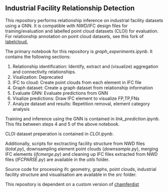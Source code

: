 ## Industrial Facility Relationship Detection

This repository performs relationship inference on industrial facility datasets using a GNN. It is compatible with NWD/IFC design files for training/evaluation and labelled point cloud datasets (CLOI) for evaluation. For relationship annotation on point cloud datasets, see this fork of [labelcloud.](https://github.com/haritha-j/labelCloud/tree/rel)

The primary notebook for this repository is *graph_experiments.ipynb*. 
It contains the following sections:
1. Relationship identification: Identify, extract and (visualize) 
aggregation and connectivity relationships.
2. Visalization: Deprecated
3. IFC to cloud: Create point clouds from each element in IFC file
4. Graph dataset: Create a graph dataset from relationship information
5. Evaluate GNN: Evaluate predictions from GNN
6. Visalize predictions: Draw IFC element to visualize FP,TP,FNs
7. Analyze dataset and results: Repetition removal, element category analysis

Training and inference using the GNN is contained in *link_prediction.ipynb*. This fits between steps 4 and 5 of the above notebook.

CLOI dataset preperation is contained in *CLOI.ipynb*.

Additionally, scripts for exctracting facility structure from NWD files (*total.py*), downsampling element point clouds (*downsample.py*), merging IFC elements (*ifcmerge.py*) and cleaning up IFC files extracted from NWD files (*IFCPARSE.py*) are available in the *utils* folder.

Source code for processing ifc geometry, graphs, point clouds, industrial facility structure and visualisation are available in the *src* folder.

This repository is dependent on a custom version of [chamferdist](https://github.com/haritha-j/chamferdist)
